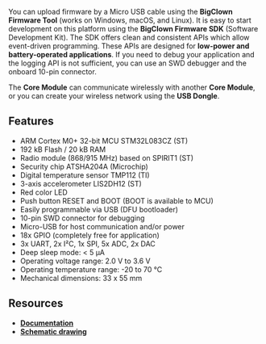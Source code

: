 You can upload firmware by a Micro USB cable using the **BigClown Firmware Tool** (works on Windows, macOS, and Linux). It is easy to start development on this platform using the **BigClown Firmware SDK** (Software Development Kit). The SDK offers clean and consistent APIs which allow event-driven programming. These APIs are designed for **low-power and battery-operated applications**. If you need to debug your application and the logging API is not sufficient, you can use an SWD debugger and the onboard 10-pin connector.

The **Core Module** can communicate wirelessly with another **Core Module**, or you can create your wireless network using the **USB Dongle**.

## Features

* ARM Cortex M0+ 32-bit MCU STM32L083CZ (ST)
* 192 kB Flash / 20 kB RAM
* Radio module (868/915 MHz) based on SPIRIT1 (ST)
* Security chip ATSHA204A (Microchip)
* Digital temperature sensor TMP112 (TI)
* 3-axis accelerometer LIS2DH12 (ST)
* Red color LED
* Push button RESET and BOOT (BOOT is available to MCU)
* Easily programmable via USB (DFU bootloader)
* 10-pin SWD connector for debugging
* Micro-USB for host communication and/or power
* 18x GPIO (completely free for application)
* 3x UART, 2x I²C, 1x SPI, 5x ADC, 2x DAC
* Deep sleep mode: < 5 µA
* Operating voltage range: 2.0 V to 3.6 V
* Operating temperature range: -20 to 70 °C
* Mechanical dimensions: 33 x 55 mm

## Resources

* [**Documentation**](https://www.bigclown.com/doc/hardware/about-core-module/)
* [**Schematic drawing**](https://github.com/bigclownlabs/bc-hardware/tree/master/out/bc-module-core)
